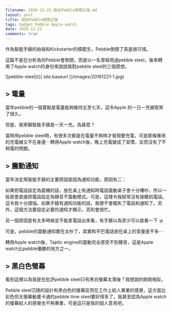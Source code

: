 ```yaml
---
filename: 2016-12-21-寫在Pebble倒閉之後.md
layout: post
title: 寫在Pebble倒閉之後
tags: Gadget Pebble Apple-watch
date: 2016-12-21
comments: true
---
```

作為智能手錶的始祖和Kickstarter的模範生，Pebble倒閉了真是很可惜。

這篇不是在分析為何Pebble會倒閉，而是以一名曾經用過pebble steel，後來轉用了Apple watch的身份來說說我對pebble steel的三個感想。

![pebble-steel]({{ site.baseurl }}/images/20161221-1.jpg)

## > 電量

當年pebble的一個賣點是電量能夠維持五至七天，這令Apple 的一日一充被取笑了很久。

但是，我寧願智能手錶是一天一充。為甚麼？

當時用pebble steel時，有很多次都是在電量不夠時才發現要充電，可是那條專用的充電線又不在身邊⋯轉用Apple watch後，晚上充電變成了習慣，反而沒有了不夠電的問題。

## > 震動通知

當年決定用智能手錶的主要原因是因為通知功能，原因有二：

如果把電話設定為震機的話，放在桌上有通知時電話震動桌子會十分嘈吵，所以一般我會直接把電話設定為靜音不震動模式。可是，這樣令我經常沒有接聽到電話。這令我十分煩惱。如果手錶有通知功能的話，我便不會錯失了電話和通知了。另外，這個方法要設定必要的通知才顯示，否則會很忙。

另一個原因是有太多時候並不能拿電話出來看，有手錶以為至少可以偷看一下 :p

可是，pebble的震動通知實在太吵了，其實和平巴電話放在桌上的音量差不多⋯

轉用Apple watch後，Taptic engine的震動完全感受不到聲音，這是Apple watch比pebble優勝的地方之一。

## > 黑白色螢幕

看到這裡以為我是在批評pebble steel只有黑白螢幕太落後？我想說的剛剛相反。

Pebble steel沉穩的設計和黑白色的螢幕反而在工作上給人專業的感覺，這方面比彩色但太螢幕動畫卡通的pebble time steel要好得多了。我甚至認為Apple watch的螢幕給人的感覺也不夠專業，可是這只是我的個人意見吧。